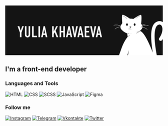 [![Header](https://github.com/iamlorddop/iamlorddop/blob/main/assets/01.png)](https://github.com/iamlorddop)

## I'm a front-end developer

### Languages and Tools
![HTML](https://img.shields.io/badge/-HTML-000000?style=for-the-badge&logo=html&logoColor=FF5C00)
![CSS](https://img.shields.io/badge/-CSS-000000?style=for-the-badge&logo=css&logoColor=0094FF)
![SCSS](https://img.shields.io/badge/-SCSS-000000?style=for-the-badge&logo=scss&logoColor=376FFF)
![JavaScript](https://img.shields.io/badge/-JavaScript-000000?style=for-the-badge&logo=JavaScript&logoColor=FFF500)
![Figma](https://img.shields.io/badge/-Figma-000000?style=for-the-badge&logo=Figma&logoColor=DD1A60)

### Follow me
[![Instagram](https://img.shields.io/badge/-Twitter-000000?style=for-the-badge&logo=Twitter&logoColor=FF006B)](https://instagram.com/lorddop)
[![Telegram](https://img.shields.io/badge/-Telegram-000000?style=for-the-badge&logo=Telegram&logoColor=00A3FF)](https://t.me/havaevau)
[![Vkontakte](https://img.shields.io/badge/-Vkontakte-000000?style=for-the-badge&logo=Vkontakte&logoColor=00A3FF)](https://vk.com/havaevau)
[![Twitter](https://img.shields.io/badge/-Twitter-000000?style=for-the-badge&logo=Twitter&logoColor=00A3FF)](https://twitter.com/lorddop)